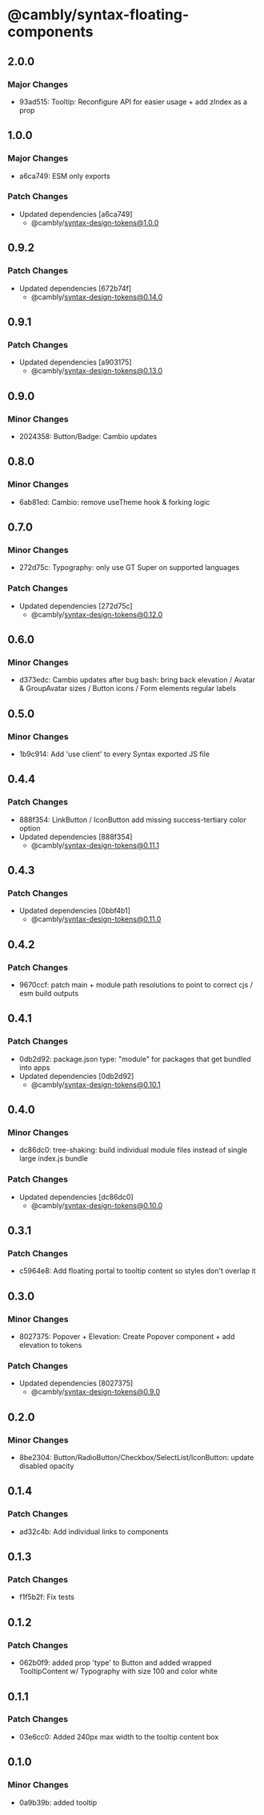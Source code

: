 # @cambly/syntax-floating-components

## 2.0.0

### Major Changes

- 93ad515: Tooltip: Reconfigure API for easier usage + add zIndex as a prop

## 1.0.0

### Major Changes

- a6ca749: ESM only exports

### Patch Changes

- Updated dependencies [a6ca749]
  - @cambly/syntax-design-tokens@1.0.0

## 0.9.2

### Patch Changes

- Updated dependencies [672b74f]
  - @cambly/syntax-design-tokens@0.14.0

## 0.9.1

### Patch Changes

- Updated dependencies [a903175]
  - @cambly/syntax-design-tokens@0.13.0

## 0.9.0

### Minor Changes

- 2024358: Button/Badge: Cambio updates

## 0.8.0

### Minor Changes

- 6ab81ed: Cambio: remove useTheme hook & forking logic

## 0.7.0

### Minor Changes

- 272d75c: Typography: only use GT Super on supported languages

### Patch Changes

- Updated dependencies [272d75c]
  - @cambly/syntax-design-tokens@0.12.0

## 0.6.0

### Minor Changes

- d373edc: Cambio updates after bug bash: bring back elevation / Avatar & GroupAvatar sizes / Button icons / Form elements regular labels

## 0.5.0

### Minor Changes

- 1b9c914: Add 'use client' to every Syntax exported JS file

## 0.4.4

### Patch Changes

- 888f354: LinkButton / IconButton add missing success-tertiary color option
- Updated dependencies [888f354]
  - @cambly/syntax-design-tokens@0.11.1

## 0.4.3

### Patch Changes

- Updated dependencies [0bbf4b1]
  - @cambly/syntax-design-tokens@0.11.0

## 0.4.2

### Patch Changes

- 9670ccf: patch main + module path resolutions to point to correct cjs / esm build outputs

## 0.4.1

### Patch Changes

- 0db2d92: package.json type: "module" for packages that get bundled into apps
- Updated dependencies [0db2d92]
  - @cambly/syntax-design-tokens@0.10.1

## 0.4.0

### Minor Changes

- dc86dc0: tree-shaking: build individual module files instead of single large index.js bundle

### Patch Changes

- Updated dependencies [dc86dc0]
  - @cambly/syntax-design-tokens@0.10.0

## 0.3.1

### Patch Changes

- c5964e8: Add floating portal to tooltip content so styles don't overlap it

## 0.3.0

### Minor Changes

- 8027375: Popover + Elevation: Create Popover component + add elevation to tokens

### Patch Changes

- Updated dependencies [8027375]
  - @cambly/syntax-design-tokens@0.9.0

## 0.2.0

### Minor Changes

- 8be2304: Button/RadioButton/Checkbox/SelectList/IconButton: update disabled opacity

## 0.1.4

### Patch Changes

- ad32c4b: Add individual links to components

## 0.1.3

### Patch Changes

- f1f5b2f: Fix tests

## 0.1.2

### Patch Changes

- 062b0f9: added prop 'type' to Button and added wrapped TooltipContent w/ Typography with size 100 and color white

## 0.1.1

### Patch Changes

- 03e6cc0: Added 240px max width to the tooltip content box

## 0.1.0

### Minor Changes

- 0a9b39b: added tooltip
